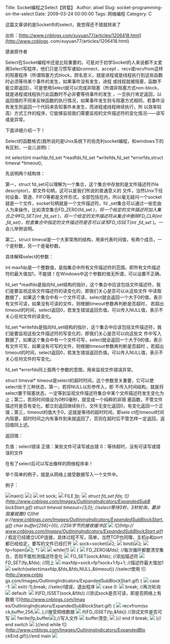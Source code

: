 Title: Socket编程之Select【转载】
Author: alswl
Slug: socket-programming-on-the-select
Date: 2009-03-24 00:00:00
Tags: 网络编程
Category: C

这篇文章讲的是Socket中的select，我觉得还不错就转来了

出处：[http://www.cnblogs.com/xuyuan77/articles/1206418.html](http://www.cnblogs.
com/xuyuan77/articles/1206418.html)

感谢原作者

Select在Socket编程中还是比较重要的，可是对于初学Socket的人来说都不太爱用Select写程序，他们只是习惯写诸如connect、accept
、recv或recvfrom这样的阻塞程序（所谓阻塞方式block，顾名思义，就是进程或是线程执行到这些函数时必须等待某个事件的发生，如果事件没有发生，进程
或线程就被阻塞，函数不能立即返回）。可是使用Select就可以完成非阻塞（所谓非阻塞方式non-block，就是进程或线程执行此函数时不必非要等待事件的发生
，一旦执行肯定返回，以返回值的不同来反映函数的执行情况，如果事件发生则与阻塞方式相同，若事件没有发生则返回一个代码来告知事件未发生，而进程或线程继续执行，所
以效率较高）方式工作的程序，它能够监视我们需要监视的文件描述符的变化情况——读写或是异常。

下面详细介绍一下！

Select的函数格式(我所说的是Unix系统下的伯克利socket编程，和windows下的有区别，一会儿说明)：

int select(int maxfdp,fd_set *readfds,fd_set *writefds,fd_set *errorfds,struct
timeval *timeout);

先说明两个结构体：

第一，struct fd_set可以理解为一个集合，这个集合中存放的是文件描述符(file descriptor)，即文件句柄，这可以是我们所说的普通意义的
文件，当然Unix下任何设备、管道、FIFO等都是文件形式，全部包括在内，所以毫无疑问一个socket就是一个文件，socket句柄就是一个文件描述符。fd
_set集合可以通过一些宏由人为来操作，比如清空集合FD_ZERO(fd_set *)，将一个给定的文件描述符加入集合之中FD_SET(int
,fd_set *)，将一个给定的文件描述符从集合中删除FD_CLR(int
,fd_set*)，检查集合中指定的文件描述符是否可以读写FD_ISSET(int ,fd_set* )。一会儿举例说明。

第二，struct timeval是一个大家常用的结构，用来代表时间值，有两个成员，一个是秒数，另一个是毫秒数。

具体解释select的参数：

int
maxfdp是一个整数值，是指集合中所有文件描述符的范围，即所有文件描述符的最大值加1，不能错！在Windows中这个参数的值无所谓，可以设置不正确。

fd_set *readfds是指向fd_set结构的指针，这个集合中应该包括文件描述符，我们是要监视这些文件描述符的读变化的，即我们关心是否可以从这些文件
中读取数据了，如果这个集合中有一个文件可读，select就会返回一个大于0的值，表示有文件可读，如果没有可读的文件，则根据timeout参数再判断是否超时，
若超出timeout的时间，select返回0，若发生错误返回负值。可以传入NULL值，表示不关心任何文件的读变化。

fd_set *writefds是指向fd_set结构的指针，这个集合中应该包括文件描述符，我们是要监视这些文件描述符的写变化的，即我们关心是否可以向这些文
件中写入数据了，如果这个集合中有一个文件可写，select就会返回一个大于0的值，表示有文件可写，如果没有可写的文件，则根据timeout参数再判断是否超时
，若超出timeout的时间，select返回0，若发生错误返回负值。可以传入NULL值，表示不关心任何文件的写变化。

fd_set *errorfds同上面两个参数的意图，用来监视文件错误异常。

struct timeval* timeout是select的超时时间，这个参数至关重要，它可以使select处于三种状态，第一，若将NULL以形参传入，即
不传入时间结构，就是将select置于阻塞状态，一定等到监视文件描述符集合中某个文件描述符发生变化为止；第二，若将时间值设为0秒0毫秒，就变成一个纯粹的非阻
塞函数，不管文件描述符是否有变化，都立刻返回继续执行，文件无变化返回0，有变化返回一个正值；第三，timeout的值大于0，这就是等待的超时时间，即sele
ct在timeout时间内阻塞，超时时间之内有事件到来就返回了，否则在超时后不管怎样一定返回，返回值同上述。

返回值：

负值：select错误 正值：某些文件可读写或出错 0：等待超时，没有可读写或错误的文件

在有了select后可以写出像样的网络程序来！

举个简单的例子，就是从网络上接受数据写入一个文件中。

例子：

![](http://www.cnblogs.com/Images/OutliningIndicators/None.gif)main()
![](http://www.cnblogs.com/Images/OutliningIndicators/ExpandedBlockStart.gif){
![](http://www.cnblogs.com/Images/OutliningIndicators/InBlock.gif) int sock;
![](http://www.cnblogs.com/Images/OutliningIndicators/InBlock.gif) FILE *fp;
![](http://www.cnblogs.com/Images/OutliningIndicators/InBlock.gif) struct
fd_set fds; ![](http://www.cnblogs.com/Images/OutliningIndicators/ExpandedSubB
lockStart.gif) struct timeval timeout={3,0}; //select等待3秒，3秒轮询，要非阻塞就置0 ![](htt
p://www.cnblogs.com/Images/OutliningIndicators/ExpandedSubBlockStart.gif) char
buffer[256]={0}; //256字节的接收缓冲区
![](http://www.cnblogs.com/Images/OutliningIndicators/InBlock.gif) ![](http://
www.cnblogs.com/Images/OutliningIndicators/ExpandedSubBlockStart.gif) /*
假定已经建立UDP连接，具体过程不写，简单，当然TCP也同理，主机ip和port都已经给定，要写的文件已经打开
![](http://www.cnblogs.com/Images/OutliningIndicators/InBlock.gif)
sock=socket(![](http://www.cnblogs.com/Images/dot.gif));
![](http://www.cnblogs.com/Images/OutliningIndicators/InBlock.gif)
bind(![](http://www.cnblogs.com/Images/dot.gif));
![](http://www.cnblogs.com/Images/OutliningIndicators/ExpandedSubBlockEnd.gif)
fp=fopen(![](http://www.cnblogs.com/Images/dot.gif)); */
![](http://www.cnblogs.com/Images/OutliningIndicators/InBlock.gif)
![](http://www.cnblogs.com/Images/OutliningIndicators/InBlock.gif) while(1) ![
](http://www.cnblogs.com/Images/OutliningIndicators/ExpandedSubBlockStart.gif)
{ ![](http://www.cnblogs.com/Images/OutliningIndicators/InBlock.gif)
FD_ZERO(&fds); //每次循环都要清空集合，否则不能检测描述符变化
![](http://www.cnblogs.com/Images/OutliningIndicators/InBlock.gif)
FD_SET(sock,&fds); //添加描述符
![](http://www.cnblogs.com/Images/OutliningIndicators/InBlock.gif)
FD_SET(fp,&fds); //同上
![](http://www.cnblogs.com/Images/OutliningIndicators/InBlock.gif)
maxfdp=sock>fp?sock+1:fp+1; //描述符最大值加1
![](http://www.cnblogs.com/Images/OutliningIndicators/InBlock.gif)
switch(select(maxfdp,&fds,&fds,NULL,&timeout)) //select使用 ![](http://www.cnblo
gs.com/Images/OutliningIndicators/ExpandedSubBlockStart.gif) {
![](http://www.cnblogs.com/Images/OutliningIndicators/InBlock.gif) case -1:
![](http://www.cnblogs.com/Images/OutliningIndicators/InBlock.gif)
exit(-1);break; //select错误，退出程序
![](http://www.cnblogs.com/Images/OutliningIndicators/InBlock.gif) case 0:
![](http://www.cnblogs.com/Images/OutliningIndicators/InBlock.gif) break;
//再次轮询 ![](http://www.cnblogs.com/Images/OutliningIndicators/InBlock.gif)
default: ![](http://www.cnblogs.com/Images/OutliningIndicators/InBlock.gif)
if(FD_ISSET(sock,&fds)) //测试sock是否可读，即是否网络上有数据 ![](http://www.cnblogs.com/Imag
es/OutliningIndicators/ExpandedSubBlockStart.gif) {
![](http://www.cnblogs.com/Images/OutliningIndicators/InBlock.gif) recvfrom(so
ck,buffer,256,![](http://www.cnblogs.com/Images/dot.gif)..);//接受网络数据
![](http://www.cnblogs.com/Images/OutliningIndicators/InBlock.gif)
if(FD_ISSET(fp,&fds)) //测试文件是否可写
![](http://www.cnblogs.com/Images/OutliningIndicators/InBlock.gif)
fwrite(fp,buffer![](http://www.cnblogs.com/Images/dot.gif));//写入文件
![](http://www.cnblogs.com/Images/OutliningIndicators/InBlock.gif) buffer清空;
![](http://www.cnblogs.com/Images/OutliningIndicators/ExpandedSubBlockEnd.gif)
}// end if break;
![](http://www.cnblogs.com/Images/OutliningIndicators/ExpandedSubBlockEnd.gif)
}// end switch
![](http://www.cnblogs.com/Images/OutliningIndicators/ExpandedSubBlockEnd.gif)
}//end while ![](http://www.cnblogs.com/Images/OutliningIndicators/ExpandedBlo
ckEnd.gif)}//end main
![](http://www.cnblogs.com/Images/OutliningIndicators/None.gif)

